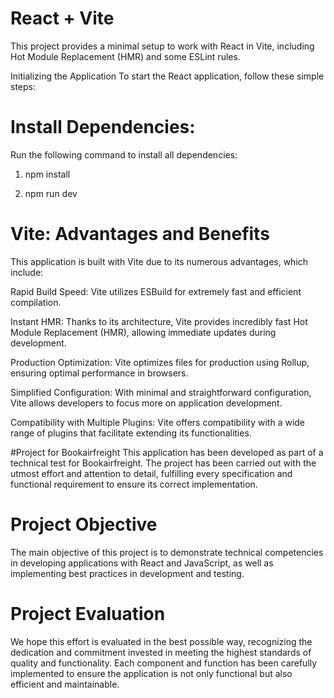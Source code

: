 # React + Vite
This project provides a minimal setup to work with React in Vite, including Hot Module Replacement (HMR) and some ESLint rules.

Initializing the Application
To start the React application, follow these simple steps:

# Install Dependencies:
Run the following command to install all dependencies:


1) npm install

2) npm run dev

# Vite: Advantages and Benefits
This application is built with Vite due to its numerous advantages, which include:

Rapid Build Speed: Vite utilizes ESBuild for extremely fast and efficient compilation.


Instant HMR: Thanks to its architecture, Vite provides incredibly fast Hot Module Replacement (HMR), allowing immediate updates during development.


Production Optimization: Vite optimizes files for production using Rollup, ensuring optimal performance in browsers.


Simplified Configuration: With minimal and straightforward configuration, Vite allows developers to focus more on application development.


Compatibility with Multiple Plugins: Vite offers compatibility with a wide range of plugins that facilitate extending its functionalities.


#Project for Bookairfreight
This application has been developed as part of a technical test for Bookairfreight. The project has been carried out with the utmost effort and attention to detail, fulfilling every specification and functional requirement to ensure its correct implementation.

# Project Objective
The main objective of this project is to demonstrate technical competencies in developing applications with React and JavaScript, as well as implementing best practices in development and testing.

#   Project Evaluation
We hope this effort is evaluated in the best possible way, recognizing the dedication and commitment invested in meeting the highest standards of quality and functionality. Each component and function has been carefully implemented to ensure the application is not only functional but also efficient and maintainable.